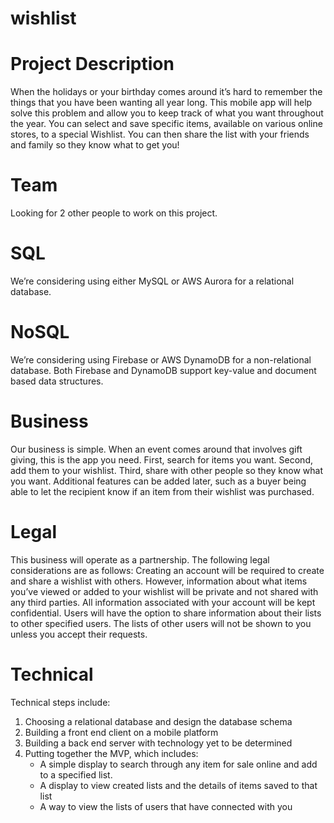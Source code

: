 # wishlist

# Project Description

When the holidays or your birthday comes around it’s hard to remember the things that you have been wanting all year long. This mobile app will help solve this problem and allow you to keep track of what you want throughout the year. You can select and save specific items, available on various online stores, to a special Wishlist. You can then share the list with your friends and family so they know what to get you!

# Team

Looking for 2 other people to work on this project.

# SQL

We’re considering using either MySQL or AWS Aurora for a relational database.

# NoSQL

We’re considering using Firebase or AWS DynamoDB for a non-relational database. Both Firebase and DynamoDB support key-value and document based data structures.

# Business

Our business is simple. When an event comes around that involves gift giving, this is the app you need. First, search for items you want. Second, add them to your wishlist. Third, share with other people so they know what you want. Additional features can be added later, such as a buyer being able to let the recipient know if an item from their wishlist was purchased.

# Legal

This business will operate as a partnership. The following legal considerations are as follows:  Creating an account will be required to create and share a wishlist with others. However, information about what items you’ve viewed or added to your wishlist will be private and not shared with any third parties. All information associated with your account will be kept confidential. Users will have the option to share information about their lists to other specified users. The lists of other users will not be shown to you unless you accept their requests.

# Technical

Technical steps include:
1. Choosing a relational database and design the database schema
2. Building a front end client on a mobile platform
3. Building a back end server with technology yet to be determined
4. Putting together the MVP, which includes:
    - A simple display to search through any item for sale online and add to a specified list.
    - A display to view created lists and the details of items saved to that list
    - A way to view the lists of users that have connected with you
